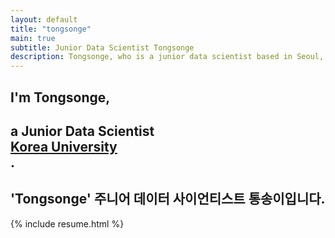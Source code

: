 ```yaml
---
layout: default
title: "tongsonge"
main: true
subtitle: Junior Data Scientist Tongsonge
description: Tongsonge, who is a junior data scientist based in Seoul, South Korea. | 아직은 애송이인 Data Scientist 통송이입니다.
---
```

<div class="intro-animation">
<section class="explanation">
    <h1 class="intro">
    I'm Tongsonge,
    </h1>
    <h1 class="intro">a Junior Data Scientist
        <div class="intro-link">
            <a class="transition" href="http://tongsonge.com/" target="_blank">
                Korea University
            </a>
            <div class="underline-mask transition"></div>
            <div class="underline"></div>
        </div>.
    </h1>
    <h2 class="intro">'Tongsonge' 주니어 데이터 사이언티스트 통송이입니다.</h2>
</section>
</div>
{% include resume.html %}
